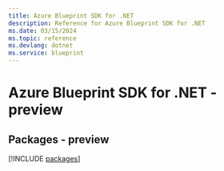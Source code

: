 ```yaml
---
title: Azure Blueprint SDK for .NET
description: Reference for Azure Blueprint SDK for .NET
ms.date: 03/15/2024
ms.topic: reference
ms.devlang: dotnet
ms.service: blueprint
---
```

# Azure Blueprint SDK for .NET - preview
## Packages - preview
[!INCLUDE [packages](blueprint-index.md)]